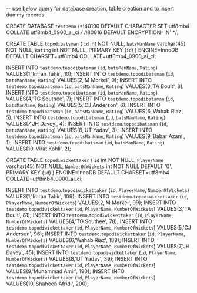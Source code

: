 -- use below query for database creation, table creation and to insert dummy records.


CREATE DATABASE `testdemo` /*!40100 DEFAULT CHARACTER SET utf8mb4 COLLATE utf8mb4_0900_ai_ci */ /*!80016 DEFAULT ENCRYPTION='N' */;

CREATE TABLE `topodibatsman` (
  `id` int NOT NULL,
  `batsManName` varchar(45) NOT NULL,
  `Rating` int NOT NULL,
  PRIMARY KEY (`id`)
) ENGINE=InnoDB DEFAULT CHARSET=utf8mb4 COLLATE=utf8mb4_0900_ai_ci;


INSERT INTO `testdemo`.`topodibatsman` (`id`, `batsManName`, `Rating`) VALUES(1,'Imran Tahir', 10);
INSERT INTO `testdemo`.`topodibatsman` (`id`, `batsManName`, `Rating`) VALUES(2,'M Morkel', 9);
INSERT INTO `testdemo`.`topodibatsman` (`id`, `batsManName`, `Rating`) VALUES(3,'TA Boult', 8);
INSERT INTO `testdemo`.`topodibatsman` (`id`, `batsManName`, `Rating`) VALUES(4,'TG Southee', 7);
INSERT INTO `testdemo`.`topodibatsman` (`id`, `batsManName`, `Rating`) VALUES(5,'CJ Anderson', 6);
INSERT INTO `testdemo`.`topodibatsman` (`id`, `batsManName`, `Rating`) VALUES(6,'Wahab Riaz', 5);
INSERT INTO `testdemo`.`topodibatsman` (`id`, `batsManName`, `Rating`) VALUES(7,'JH Davey', 4);
INSERT INTO `testdemo`.`topodibatsman` (`id`, `batsManName`, `Rating`) VALUES(8,'UT Yadav', 3);
INSERT INTO `testdemo`.`topodibatsman` (`id`, `batsManName`, `Rating`) VALUES(9,'Babar Azam', 1);
INSERT INTO `testdemo`.`topodibatsman` (`id`, `batsManName`, `Rating`) VALUES(10,'Virat Kohli', 2);




CREATE TABLE `topodiwickettaker` (
  `id` int NOT NULL,
  `PlayerName` varchar(45) NOT NULL,
  `NumberOfWickets` int NOT NULL DEFAULT '0',
  PRIMARY KEY (`id`)
) ENGINE=InnoDB DEFAULT CHARSET=utf8mb4 COLLATE=utf8mb4_0900_ai_ci;


INSERT INTO `testdemo`.`topodiwickettaker` (`id`, `PlayerName`, `NumberOfWickets`) VALUES(1,'Imran Tahir', 109);
INSERT INTO `testdemo`.`topodiwickettaker` (`id`, `PlayerName`, `NumberOfWickets`) VALUES(2,'M Morkel', 99);
INSERT INTO `testdemo`.`topodiwickettaker` (`id`, `PlayerName`, `NumberOfWickets`) VALUES(3,'TA Boult', 81);
INSERT INTO `testdemo`.`topodiwickettaker` (`id`, `PlayerName`, `NumberOfWickets`) VALUES(4,'TG Southee', 78);
INSERT INTO `testdemo`.`topodiwickettaker` (`id`, `PlayerName`, `NumberOfWickets`) VALUES(5,'CJ Anderson', 96);
INSERT INTO `testdemo`.`topodiwickettaker` (`id`, `PlayerName`, `NumberOfWickets`) VALUES(6,'Wahab Riaz', 189);
INSERT INTO `testdemo`.`topodiwickettaker` (`id`, `PlayerName`, `NumberOfWickets`) VALUES(7,'JH Davey', 45);
INSERT INTO `testdemo`.`topodiwickettaker` (`id`, `PlayerName`, `NumberOfWickets`) VALUES(8,'UT Yadav', 39);
INSERT INTO `testdemo`.`topodiwickettaker` (`id`, `PlayerName`, `NumberOfWickets`) VALUES(9,'Muhammad Amir', 190);
INSERT INTO `testdemo`.`topodiwickettaker` (`id`, `PlayerName`, `NumberOfWickets`) VALUES(10,'Shaheen Afridi', 200);
